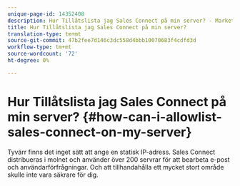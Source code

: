 ```yaml
---
unique-page-id: 14352408
description: Hur Tillåtslista jag Sales Connect på min server? - Marketo Docs - produktdokumentation
title: Hur Tillåtslista jag Sales Connect på min server?
translation-type: tm+mt
source-git-commit: 47b2fee7d146c3dc558d4bbb10070683f4cdfd3d
workflow-type: tm+mt
source-wordcount: '72'
ht-degree: 0%

---
```



# Hur Tillåtslista jag Sales Connect på min server? {#how-can-i-allowlist-sales-connect-on-my-server}

Tyvärr finns det inget sätt att ange en statisk IP-adress. Sales Connect distribueras i molnet och använder över 200 servrar för att bearbeta e-post och användarförfrågningar. Och att tillhandahålla ett mycket stort område skulle inte vara säkrare för dig.

